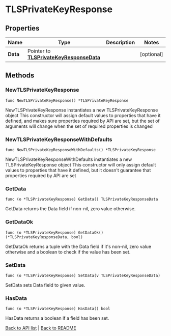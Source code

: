 # TLSPrivateKeyResponse

## Properties

Name | Type | Description | Notes
------------ | ------------- | ------------- | -------------
**Data** | Pointer to [**TLSPrivateKeyResponseData**](TlsPrivateKeyResponseData.md) |  | [optional] 

## Methods

### NewTLSPrivateKeyResponse

`func NewTLSPrivateKeyResponse() *TLSPrivateKeyResponse`

NewTLSPrivateKeyResponse instantiates a new TLSPrivateKeyResponse object
This constructor will assign default values to properties that have it defined,
and makes sure properties required by API are set, but the set of arguments
will change when the set of required properties is changed

### NewTLSPrivateKeyResponseWithDefaults

`func NewTLSPrivateKeyResponseWithDefaults() *TLSPrivateKeyResponse`

NewTLSPrivateKeyResponseWithDefaults instantiates a new TLSPrivateKeyResponse object
This constructor will only assign default values to properties that have it defined,
but it doesn't guarantee that properties required by API are set

### GetData

`func (o *TLSPrivateKeyResponse) GetData() TLSPrivateKeyResponseData`

GetData returns the Data field if non-nil, zero value otherwise.

### GetDataOk

`func (o *TLSPrivateKeyResponse) GetDataOk() (*TLSPrivateKeyResponseData, bool)`

GetDataOk returns a tuple with the Data field if it's non-nil, zero value otherwise
and a boolean to check if the value has been set.

### SetData

`func (o *TLSPrivateKeyResponse) SetData(v TLSPrivateKeyResponseData)`

SetData sets Data field to given value.

### HasData

`func (o *TLSPrivateKeyResponse) HasData() bool`

HasData returns a boolean if a field has been set.


[Back to API list](../README.md#documentation-for-api-endpoints) | [Back to README](../README.md)
